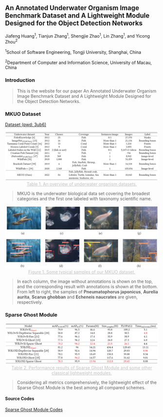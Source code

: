 ## An Annotated Underwater Organism Image Benchmark Dataset and A Lightweight Module Designed for the Object Detection Networks

Jiafeng Huang<sup>1</sup>, Tianjun Zhang<sup>1</sup>, Shengjie Zhao<sup>1</sup>, Lin Zhang<sup>1</sup>, and Yicong Zhou<sup>2</sup>

<sup>1</sup>School of Software Engineering, Tongji University, Shanghai, China

<sup>2</sup>Department of Computer and Information Science, University of Macau, China

### Introduction

>  This is the website for our paper An Annotated Underwater Organism Image Benchmark Dataset and A Lightweight Module Designed for the Object Detection Networks.

### MKUO Dataset

[Dataset (pwd: 3ub6)](https://pan.baidu.com/s/1f8Dvh7z73PEbFA6DKwRdQw)

<img src="dataset overview.png" style="zoom: 70%;" />

<center style="color:#C0C0C0;text-decoration:underline">Table 1. An overview of underwater organism datasets.</center>

>  MKUO is the underwater biological data set covering the broadest categories and the first one labeled with taxonomy scientific name.

<img src="dataset samples.png" style="zoom: 70%;" />

<center style="color:#C0C0C0;text-decoration:underline">Figure 1. Some typical samples of our MKUO dataset.</center>

>  In each column, the image without annotations is
shown on the top, and the corresponding result with annotations is shown at the bottom. From left to right, the samples of **Pneumatophorus japonicus**, **Aurelia aurita**, **Scarus ghobban** and **Echeneis naucrates** are given, respectively.

### Sparse Ghost Module

<img src="Sparse Ghost Module performance.png" style="zoom: 70%;" />

<center style="color:#C0C0C0;text-decoration:underline">Table 2. Performance results of Sparse Ghost Module and some other classical lightweight modules.</center>

>  Considering all metrics comprehensively, the lightweight effect of the Sparse Ghost Module is the best among all compared schemes.

#### Source Codes

[Sparse Ghost Module Codes](https://github.com/huangfeng95/Sparse-Ghost-Module)
